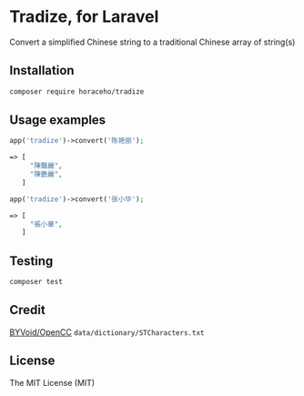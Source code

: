 # Tradize, for Laravel

Convert a simplified Chinese string to a traditional Chinese array of string(s)

## Installation

```bash
composer require horaceho/tradize
```

## Usage examples

``` php
app('tradize')->convert('陈艳丽');

=> [
     "陳豔麗",
     "陳艷麗",
   ]

app('tradize')->convert('张小华');

=> [
     "張小華",
   ]
```

## Testing

``` bash
composer test
```

## Credit

[BYVoid/OpenCC](https://github.com/BYVoid/OpenCC) `data/dictionary/STCharacters.txt`

## License

The MIT License (MIT)
